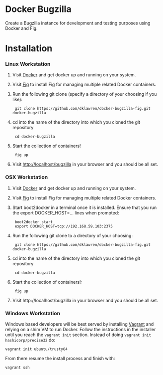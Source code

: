 Docker Bugzilla
===============

Create a Bugzilla instance for development and testing purposes
using Docker and Fig.

# Installation

### Linux Workstation

1. Visit [Docker][docker] and get docker up and running on  your system.

2. Visit [Fig][fig] to install Fig for managing multiple related Docker containers.

3. Run the following git clone (specify a directory of your choosing if you like):

        git clone https://github.com/dklawren/docker-bugzilla-fig.git docker-bugzilla

4. cd into the name of the directory into which you cloned the git repository

        cd docker-bugzilla

5. Start the collection of containers!

        fig up

7. Visit [http://localhost/bugzilla][localhost] in your browser and you should be all set.

### OSX Workstation

1. Visit [Docker][docker] and get docker up and running on your system.

2. Visit [Fig][fig] to install Fig for managing multiple related Docker containers.

3. Start boot2docker in a terminal once it is installed. Ensure that you run the
 export DOCKER_HOST=... lines when prompted:

        boot2docker start
        export DOCKER_HOST=tcp://192.168.59.103:2375

4. Run the following git clone to a directory of your choosing:

        git clone https://github.com/dklawren/docker-bugzilla-fig.git docker-bugzilla

5. cd into the name of the directory into which you cloned the git repository

        cd docker-bugzilla

6. Start the collection of containers!:

        fig up

7. Visit http://localhost/bugzilla in your browser and you should be all set.

### Windows Workstation

Windows based developers will be best served by installing [Vagrant][vagrant] and
relying on a shim VM to run Docker. Follow the instructions in the installer until
you reach the ``vagrant init`` section. Instead of doing ``vagrant init hashicorp/precise32`` do:

    vagrant init ubuntu/trusty64

From there resume the install process and finish with:

    vagrant ssh

[docker]: https://docs.docker.com/installation/
[fig]: http://www.fig.sh
[localhost]: http://localhost/bugzilla
[vagrant]: https://docs.vagrantup.com/v2/getting-started/
